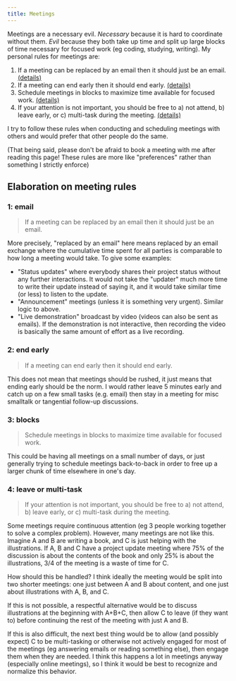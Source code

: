 ```yaml
---
title: Meetings
---
```


Meetings are a necessary evil.
*Necessary* because it is hard to coordinate without them.
*Evil* because they both take up time and split up large 
blocks of time necessary
for focused work (eg coding, studying, writing).
My personal rules for meetings are:

1. If a meeting can be replaced by an email then it should just be an email. [(details)](#1-email)
2. If a meeting can end early then it should end early. [(details)](#2-end-early)
3. Schedule meetings in blocks to maximize time available for focused work. [(details)](#3-blocks)
4. If your attention is not important, you should be free to a) not attend, b) leave early, or c) multi-task during the meeting. [(details)](#4-leave-or-multi-task)

I try to follow these rules when conducting and scheduling meetings with others and would prefer that other people do the same.

(That being said, please don't be afraid to book a meeting with me after reading this page!
These rules are more like "preferences" rather than something I strictly enforce)

## Elaboration on meeting rules

### 1: email

> If a meeting can be replaced by an email then it should just be an email.

More precisely, "replaced by an email" here
means replaced by an email exchange where the cumulative time
spent for all parties is comparable to how long a meeting would take.
To give some examples:

- "Status updates" where everybody shares their project status without any further interactions.
  It would not take the "updater" much more time to write their update instead of saying it,
  and it would take similar time (or less) to listen to the update.
- "Announcement" meetings (unless it is something very urgent). Similar logic to above.
- "Live demonstration" broadcast by video (videos can also be sent as emails).
  If the demonstration is not interactive, then recording the video is basically
  the same amount of effort as a live recording.

### 2: end early

> If a meeting can end early then it should end early.

This does not mean that meetings should be rushed, it just means that ending early should be the norm.
I would rather leave 5 minutes early and catch up on a few small tasks (e.g. email)
then stay in a meeting for misc smalltalk or tangential follow-up discussions.

### 3: blocks

> Schedule meetings in blocks to maximize time available for focused work.

This could be having all meetings on a small number of days, or just generally
trying to schedule meetings back-to-back in order to free up a larger chunk of
time elsewhere in one's day.

### 4: leave or multi-task

> If your attention is not important, you should be free to a) not attend, b) leave early, or c) multi-task during the meeting.

Some meetings require continuous attention (eg 3 people working together to solve a complex problem).
However, many meetings are not like this.
Imagine A and B are writing a book, and C is just helping with the illustrations.
If A, B and C have a project update meeting where 75% of the discussion
is about the contents of the book and only 25% is about the illustrations,
3/4 of the meeting is a waste of time for C.

How should this be handled? I think ideally the meeting would be split into two shorter meetings: one just between A and B about content, and one just about illustrations with A, B, and C.

If this is not possible, a respectful alternative would be to discuss illustrations at the beginning with A+B+C,
then allow C to leave (if they want to) before continuing the rest of the meeting with just A and B.

If this is also difficult, the next best thing would be to allow (and possibly expect) C
to be multi-tasking or otherwise not actively engaged for most of the meetings (eg answering emails or reading something else),
then engage them when they are needed.
I think this happens a lot in meetings anyway (especially online meetings),
so I think it would be best to recognize and normalize this behavior.
